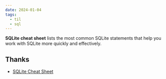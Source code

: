 ```yaml
---
date: 2024-01-04
tags:
  - til
  - sql
---
```


**SQLite cheat sheet** lists the most common SQLite statements that help you work with SQLite more quickly and effectively.

## Thanks

- [SQLite Cheat Sheet](https://www.sqlitetutorial.net/sqlite-cheat-sheet/)
